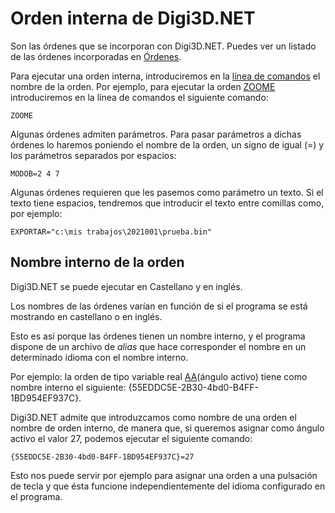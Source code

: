 # Orden interna de Digi3D.NET

Son las órdenes que se incorporan con Digi3D.NET. Puedes ver un listado de las órdenes incorporadas en [Órdenes](/digi3d-net/referencia/editor-de-tablas-de-codigos/pestanas/ordenes.md).

Para ejecutar una orden interna, introduciremos en la [línea de comandos](./) el nombre de la orden. Por ejemplo, para ejecutar la orden [ZOOME](/digi3d-net/referencia/ventana-de-dibujo/ordenes/z/zoome.md) introduciremos en la línea de comandos el siguiente comando:

```
ZOOME
```

Algunas órdenes admiten parámetros. Para pasar parámetros a dichas órdenes lo haremos poniendo el nombre de la orden, un signo de igual (=) y los parámetros separados por espacios:

```
MODOB=2 4 7
```

Algunas órdenes requieren que les pasemos como parámetro un texto. Si el texto tiene espacios, tendremos que introducir el texto entre comillas como, por ejemplo:

```
EXPORTAR="c:\mis trabajos\2021001\prueba.bin"
```

## Nombre interno de la orden

Digi3D.NET se puede ejecutar en Castellano y en inglés.

Los nombres de las órdenes varían en función de si el programa se está mostrando en castellano o en inglés.

Esto es así porque las órdenes tienen un nombre interno, y el programa dispone de un archivo de _alias_ que hace corresponder el nombre en un determinado idioma con el nombre interno.

Por ejemplo: la orden de tipo variable real [AA](../../../ventana-de-dibujo/variables/a/aa.md)(ángulo activo) tiene como nombre interno el siguiente: {55EDDC5E-2B30-4bd0-B4FF-1BD954EF937C}.

Digi3D.NET admite que introduzcamos como nombre de una orden el nombre de orden interno, de manera que, si queremos asignar como ángulo activo el valor 27, podemos ejecutar el siguiente comando:

```
{55EDDC5E-2B30-4bd0-B4FF-1BD954EF937C}=27
```

Esto nos puede servir por ejemplo para asignar una orden a una pulsación de tecla y que ésta funcione independientemente del idioma configurado en el programa.
